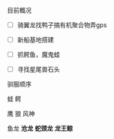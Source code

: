 目前概况

- [ ] 骑翼龙找鸭子搞有机聚合物弄gps
- [ ] 新船基地搭建
- [ ] 抓鳄鱼，魔鬼蛙
- [ ] 寻找星尾兽石头





驯服顺序

蛙 鳄 

鹰  狼 风神

鱼龙  **沧龙** **蛇颈龙** **龙王鲸**